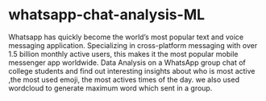 # whatsapp-chat-analysis-ML
Whatsapp has quickly become the world’s most popular text and voice messaging application. Specializing in cross-platform messaging with over 1.5 billion monthly active users, this makes it the most popular mobile messenger app worldwide.
Data Analysis on a WhatsApp group chat of college students and find out interesting insights about who is most active ,the most used emoji, the most actives times of the day.
we also used wordcloud to generate maximum word which sent in a group.
